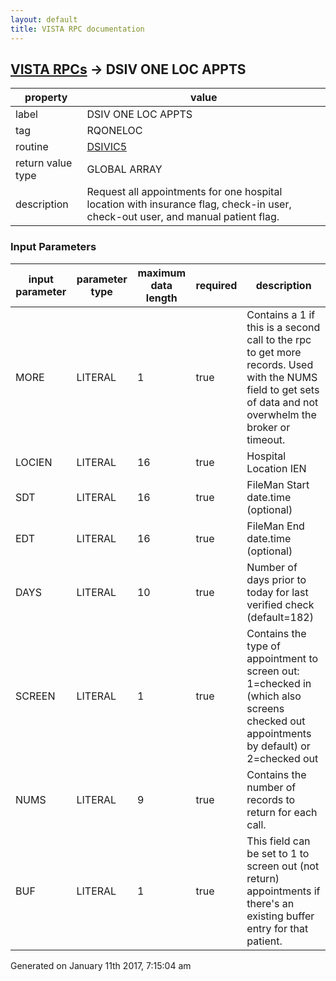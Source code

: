 ```yaml
---
layout: default
title: VISTA RPC documentation
---
```




## [VISTA RPCs](TableOfContent.md) &#8594; DSIV ONE LOC APPTS 

 property | value 
--- | --- 
 label | DSIV ONE LOC APPTS
 tag | RQONELOC
 routine | [DSIVIC5](http://code.osehra.org/dox/Routine_DSIVIC5_source.html)
 return value type | GLOBAL ARRAY
 description | Request all appointments for one hospital location with insurance flag, check-in user, check-out user, and manual patient flag.

### Input Parameters

| input parameter | parameter type | maximum data length | required | description | 
| --- | --- | --- | --- | --- | 
| MORE | LITERAL | 1 | true | Contains a 1 if this is a second call to the rpc to get more records.  Used with the NUMS field to get sets of data and not overwhelm the broker or timeout. | 
| LOCIEN | LITERAL | 16 | true | Hospital Location IEN | 
| SDT | LITERAL | 16 | true | FileMan Start date.time (optional) | 
| EDT | LITERAL | 16 | true | FileMan End date.time (optional) | 
| DAYS | LITERAL | 10 | true | Number of days prior to today for last verified check (default=182) | 
| SCREEN | LITERAL | 1 | true | Contains the type of appointment to screen out:  1=checked in (which also screens checked out appointments by default) or 2=checked out | 
| NUMS | LITERAL | 9 | true | Contains the number of records to return for each call. | 
| BUF | LITERAL | 1 | true | This field can be set to 1 to screen out (not return) appointments if there's an existing buffer entry for that patient. | 




 Generated on January 11th 2017, 7:15:04 am